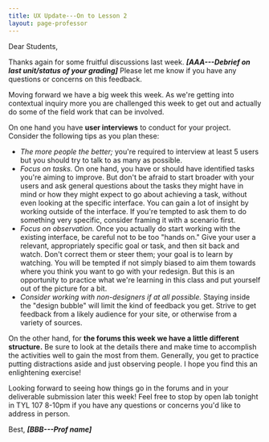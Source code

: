 ```yaml
---
title: UX Update---On to Lesson 2
layout: page-professor
---
```

Dear Students,

Thanks again for some fruitful discussions last week. ***[AAA---Debrief on last unit/status of your grading]*** Please let me know if you have any questions or concerns on this feedback.

Moving forward we have a big week this week. As we're getting into contextual inquiry more you are challenged this week to get out and actually do some of the field work that can be involved.

On one hand you have **user interviews** to conduct for your project. Consider the following tips as you plan these:

* *The more people the better;* you're required to interview at least 5 users but you should try to talk to as many as possible.
* *Focus on tasks.* On one hand, you have or should have identified tasks you're aiming to improve. But don't be afraid to start broader with your users and ask general questions about the tasks they might have in mind or how they might expect to go about achieving a task, without even looking at the specific interface. You can gain a lot of insight by working outside of the interface. If you're tempted to ask them to do something very specific, consider framing it with a scenario first.
* *Focus on observation.* Once you actually do start working with the existing interface, be careful not to be too "hands on." Give your user a relevant, appropriately specific goal or task, and then sit back and watch. Don't correct them or steer them; your goal is to learn by watching. You will be tempted if not simply biased to aim them towards where you think you want to go with your redesign. But this is an opportunity to practice what we're learning in this class and put yourself out of the picture for a bit.
* *Consider working with non-designers if at all possible.* Staying inside the "design bubble" will limit the kind of feedback you get. Strive to get feedback from a likely audience for your site, or otherwise from a variety of sources.

On the other hand, for **the forums this week we have a little different structure.** Be sure to look at the details there and make time to accomplish the activities well to gain the most from them. Generally, you get to practice putting distractions aside and just observing people. I hope you find this an enlightening exercise!

Looking forward to seeing how things go in the forums and in your deliverable submission later this week! Feel free to stop by open lab tonight in TYL 107 8-10pm if you have any questions or concerns you'd like to address in person.

Best,
***[BBB---Prof name]***
